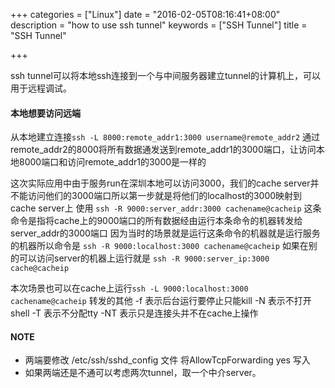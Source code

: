 +++
categories = ["Linux"]
date = "2016-02-05T08:16:41+08:00"
description = "how to use ssh tunnel"
keywords = ["SSH Tunnel"]
title = "SSH Tunnel"

+++


ssh tunnel可以将本地ssh连接到一个与中间服务器建立tunnel的计算机上，可以用于远程调试。

#### 本地想要访问远端
从本地建立连接`ssh -L 8000:remote_addr1:3000 username@remote_addr2`
通过remote_addr2的8000将所有数据通发送到remote_addr1的3000端口，让访问本地8000端口和访问remote_addr1的3000是一样的

这次实际应用中由于服务run在深圳本地可以访问3000，我们的cache server并不能访问他们的3000端口所以第一步就是将他们的localhost的3000映射到cache server上
使用 `ssh -R 9000:server_addr:3000 cachename@cacheip`
这条命令是指将cache上的9000端口的所有数据经由运行本条命令的机器转发给server_addr的3000端口
因为当时的场景就是运行这条命令的机器就是运行服务的机器所以命令是 `ssh -R 9000:localhost:3000 cachename@cacheip`
如果在别的可以访问server的机器上运行就是 `ssh -R 9000:server_ip:3000 cache@cacheip`


本次场景也可以在cache上运行`ssh -L 9000:localhost:3000 cachename@cacheip`
转发的其他
-f 表示后台运行要停止只能kill
-N 表示不打开shell -T 表示不分配tty -NT 表示只是连接头并不在cache上操作

#### NOTE
* 两端要修改 /etc/ssh/sshd_config 文件 将AllowTcpForwarding yes 写入
* 如果两端还是不通可以考虑两次tunnel，取一个中介server。